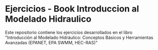 # Ejercicios - Book Introduccion al Modelado Hidraulico
Este repositorio contiene los ejercicios desarrollados en el libro "Introducción al Modelado Hidráulico: Conceptos Básicos y Herramientas Avanzadas (EPANET, EPA SWMM, HEC-RAS)" 
